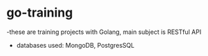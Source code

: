 # go-training
-these are training projects with Golang, main subject is RESTful API
- databases used: MongoDB, PostgresSQL
